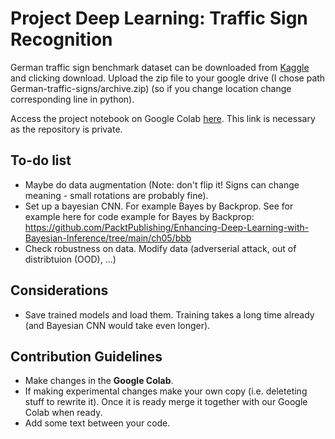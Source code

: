 # Project Deep Learning: Traffic Sign Recognition

German traffic sign benchmark dataset can be downloaded from [Kaggle](https://www.kaggle.com/datasets/meowmeowmeowmeowmeow/gtsrb-german-traffic-sign/data) and clicking download. Upload the zip file to your google drive (I chose path German-traffic-signs/archive.zip) (so if you change location change corresponding line in python). 

Access the project notebook on Google Colab [here](https://colab.research.google.com/drive/13d3OxR17lEpdMIqDzQYMeGqTh-vXQh71?usp=sharing). This link is necessary as the repository is private.

## To-do list
- Maybe do data augmentation (Note: don't flip it! Signs can change meaning - small rotations are probably fine).
- Set up a bayesian CNN. For example Bayes by Backprop. See for example here for code example for Bayes by Backprop: https://github.com/PacktPublishing/Enhancing-Deep-Learning-with-Bayesian-Inference/tree/main/ch05/bbb
- Check robustness on data. Modify data (adverserial attack, out of distribtuion (OOD), ...)

## Considerations 
- Save trained models and load them. Training takes a long time already (and Bayesian CNN would take even longer). 

## Contribution Guidelines
- Make changes in the **Google Colab**.
- If making experimental changes make your own copy (i.e. deleteting stuff to rewrite it). Once it is ready merge it together with our Google Colab when ready. 
- Add some text between your code.
